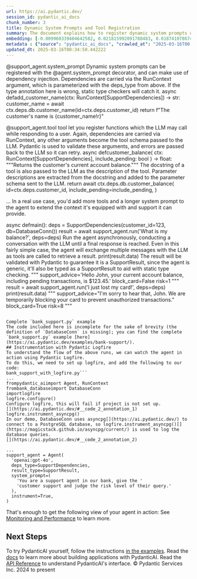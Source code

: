 ```yaml
---
url: https://ai.pydantic.dev/
session_id: pydantic_ai_docs
chunk_number: 3
title: Dynamic System Prompts and Tool Registration
summary: The document explains how to register dynamic system prompts using the @agent.system_prompt decorator, incorporating dependency injection via the RunContext argument. It also details the registration of functions as tools that the LLM can invoke when responding to users, with dependencies similarly managed through RunContext.
embedding: [-0.009960339404642582, 0.021815992891788483, 0.018741078674793243, -0.017800047993659973, -0.00036841825931333005, -0.01528179831802845, 0.01383711863309145, 0.0425981804728508, 0.0017081021796911955, 0.006222727242857218, 0.02449329011142254, -0.037614695727825165, -0.002234946470707655, -0.049119118601083755, 0.028336934745311737, 0.021140042692422867, -0.036262791603803635, 0.030722644180059433, -0.021219566464424133, 0.017959095537662506, 0.052008479833602905, 0.03769421949982643, 0.028124870732426643, 0.028814075514674187, -0.024970432743430138, -0.022823292762041092, -0.024639083072543144, 0.027356142178177834, -0.0032836648169904947, -0.056673869490623474, 0.04503690451383591, -0.020954487845301628, -0.01977488584816456, 0.02955629676580429, -0.0035454302560538054, 0.005480506457388401, 0.030139470472931862, -0.015586638823151588, 0.014619100838899612, 0.014062435366213322, 0.008217445574700832, -0.02950328215956688, 0.008091533556580544, 0.019602583721280098, -0.052247051149606705, 0.03605072945356369, 0.02194853313267231, 0.01634211465716362, 0.0026425053365528584, -0.0061564575880765915, -0.062452588230371475, 0.025593368336558342, -0.022849801927804947, 0.010967639274895191, -0.010152521543204784, 0.002967227017506957, 0.004171679262071848, 0.015414337627589703, -0.014658862724900246, -0.018012112006545067, -0.007408955134451389, -0.005507014226168394, -0.01893988810479641, 0.0013610144378617406, -0.06467925012111664, 0.014844418503344059, -0.04143183305859566, 0.03374454379081726, -0.045514047145843506, -0.004025885835289955, 0.03618327155709267, 0.03769421949982643, -0.04880102351307869, -0.03194200620055199, -0.018078381195664406, -0.025805430486798286, 0.051716893911361694, 0.03856898099184036, 0.0016658551758155227, -0.04039802402257919, -0.02945026569068432, -0.027170587331056595, -0.049331184476614, 0.03204803913831711, 0.03167692944407463, -0.053545936942100525, -0.08079604804515839, 0.008953039534389973, 0.006438103970140219, -0.019615838304162025, 0.0073493123054504395, 0.008224072866141796, 0.013088271021842957, 0.015785448253154755, 0.076024629175663, 0.0361037477850914, 0.008462644182145596, -0.03628930076956749, -0.011630336754024029, 0.030643120408058167, 0.0543941892683506, -0.009284388273954391, -0.037959299981594086, -0.03803882375359535, 0.06510337442159653, 0.008422882296144962, 0.003750866511836648, -0.025354797020554543, -0.04071611911058426, 0.026150032877922058, -0.1232086718082428, 0.00721014617010951, 0.010205538012087345, 0.009165102615952492, -0.03369152918457985, 0.024519797414541245, -0.01740242913365364, -0.015361322090029716, 0.015560131520032883, -0.07284367829561234, -0.05964275076985359, 0.0005993267986923456, 0.01153755933046341, -0.0020692721009254456, 0.032233595848083496, -0.005808541551232338, -0.01206109020859003, -0.036554381251335144, -0.04013294354081154, -0.00888014305382967, 0.03451327234506607, 0.027462173253297806, 0.011802637949585915, -0.0004663731961045414, -0.02577892318367958, -0.01758798584342003, -0.003893346292898059, 0.0018025365425273776, -0.04943721368908882, 0.021802740171551704, 0.014804656617343426, -0.02671995386481285, 0.005762152373790741, -0.01810488849878311, -0.045752618461847305, 0.0028877032455056906, -0.020901471376419067, -0.0059874695725739, -0.05577259883284569, -0.0010354644618928432, 0.030006932094693184, 0.014778148382902145, -0.048403408378362656, -0.031835976988077164, -0.01929774321615696, 0.011703233234584332, 0.020662900060415268, 0.048111818730831146, 0.013916642405092716, -0.02348599024116993, -0.008151176385581493, 0.005096141714602709, -0.025275273248553276, -0.021564168855547905, -0.020503852516412735, -0.04135230928659439, -0.034672319889068604, -0.016660209745168686, -0.073638916015625, -0.033426448702812195, -0.0043042185716331005, -0.019244728609919548, -0.025805430486798286, -0.014526323415338993, 0.036024224013090134, -0.03233962506055832, -0.013306960463523865, -0.036368824541568756, -0.02685249224305153, -0.05078911781311035, -0.03878104314208031, -0.04591166600584984, -0.01574568636715412, -0.018144650384783745, -0.030484072864055634, -0.017614493146538734, 0.0062392945401370525, 0.005208800546824932, 0.016183067113161087, 0.05651482194662094, 0.02907915599644184, 0.028999632224440575, 0.0004419362230692059, 0.009198238141834736, -0.0059410808607935905, -0.04609721899032593, 0.051133718341588974, 0.008131295442581177, 0.003714418038725853, -0.010901370085775852, 0.015825210139155388, 0.03008645586669445, 0.053651969879865646, 0.011663471348583698, -0.0062956237234175205, -0.015242036432027817, -0.009801291860640049, 0.0006353610078804195, -0.027117570862174034, -0.002562981564551592, 0.018979649990797043, -0.04819134250283241, 0.031888991594314575, -0.02389686368405819, -0.04018596187233925, 0.0027601339388638735, -0.007276415824890137, 0.026362096890807152, -0.007283042650669813, 0.009781411848962307, -0.005904632620513439, 0.021975040435791016, 0.012617755681276321, -0.022849801927804947, -0.01811814308166504, 0.027753761038184166, 0.06181639805436134, -0.04161738604307175, 0.032710734754800797, 0.008833753876388073, 0.02000020258128643, -0.009900696575641632, 0.019682107493281364, 0.004453325644135475, 0.05863545089960098, -0.033665020018815994, 0.029132170602679253, 0.02512948028743267, 0.0016708254115656018, -0.018900126218795776, 0.02926471084356308, 0.016434891149401665, 0.027303125709295273, -0.0061100684106349945, 0.007958994247019291, 0.015652909874916077, -0.011809265241026878, -0.02772725373506546, 0.06907956302165985, 0.022107580676674843, 0.03928469121456146, -0.009894070215523243, -0.004486460238695145, -0.03194200620055199, -0.019562823697924614, -0.041908975690603256, -0.009774784557521343, -0.01917845755815506, -0.004754852969199419, -0.025884954258799553, -0.00021351277246139944, 0.011670098640024662, -0.043976590037345886, -0.010179029777646065, 0.015825210139155388, -0.02697177790105343, 0.01542759221047163, -0.010815219022333622, -0.036262791603803635, -0.015348068438470364, 0.030881691724061966, 0.029158679768443108, 0.036554381251335144, -0.009105459786951542, -0.024506544694304466, -0.005576597526669502, -0.004556043539196253, 0.055613551288843155, 0.02502344734966755, 0.045514047145843506, -0.04328738525509834, 0.009907323867082596, 0.015851717442274094, 0.037084538489580154, -0.023459482938051224, 0.006911932490766048, -0.03066962957382202, -0.034301210194826126, -0.015082989819347858, 0.04821785166859627, -0.027104318141937256, 0.00832347758114338, 0.0062127867713570595, -0.017428938299417496, 0.025871699675917625, -0.03793279081583023, 0.04198849946260452, 0.004781360737979412, -0.005434117279946804, 0.0013924925588071346, -0.007899351418018341, 0.032366134226322174, -0.03485787659883499, -0.02247869037091732, 0.025792177766561508, 0.03268422931432724, 0.012968985363841057, 0.018555523827672005, 0.03854247182607651, -0.03162391111254692, 0.007826454937458038, 0.039205167442560196, 0.03984135761857033, 0.006149830296635628, -0.00897292047739029, 0.0034029504749923944, 0.044745318591594696, -0.022226866334676743, 0.042995795607566833, -0.02412218041718006, -0.05503037944436073, -0.001240900601260364, 0.05184943228960037, -0.014499816112220287, -0.0162360817193985, -0.022876309230923653, 0.03936421498656273, -0.005000050645321608, -0.017428938299417496, -0.0036150135565549135, -0.007064352743327618, -0.052591655403375626, 0.00958260241895914, 0.009052444249391556, 0.011086924932897091, -0.007892724126577377, 0.01043748203665018, 0.008515659719705582, 0.0026441619265824556, 0.0601729117333889, -0.046176742762327194, 0.0046024322509765625, -0.05556053668260574, -0.03252518177032471, -0.009503078646957874, 0.040742628276348114, 0.038675010204315186, 0.015043227933347225, 0.014049181714653969, -0.0004754852852784097, -0.016249336302280426, 0.03652787208557129, 0.018303697928786278, 0.02608376368880272, -0.012637636624276638, 0.006613718345761299, -0.03379755839705467, -0.025937970727682114, -0.020676154643297195, -0.0010031579295173287, -0.06542146950960159, 0.00964224524796009, -0.00973502267152071, 0.00482443580403924, 0.001649287762120366, 0.014870925806462765, 0.0022183789405971766, -0.04591166600584984, 0.010072997771203518, 0.0037674338091164827, 0.07040495425462723, 0.01554687786847353, -0.03947024792432785, 0.000588972179684788, -0.043154843151569366, -0.042810242623090744, -0.01530830655246973, -0.007408955134451389, 0.008403001353144646, 0.007508359849452972, 0.0310407392680645, -0.011318868957459927, 0.04061008617281914, 0.030775660648941994, 0.054606251418590546, 0.04238611459732056, -0.0178133025765419, 0.007693915162235498, 0.0020030024461448193, 0.024082418531179428, 0.0745932012796402, -0.1030096635222435, -0.014937195926904678, -0.04418865218758583, -0.027594713494181633, 0.006199532654136419, 0.037084538489580154, 0.020397821441292763, 0.06324782222509384, -0.00035992744960822165, 0.013055135495960712, -0.009450063109397888, -0.0053844149224460125, -0.021285835653543472, 0.006378461141139269, 0.038383424282073975, 0.048138327896595, 0.009483197703957558, 0.011305615305900574, -0.03202152997255325, 0.0669059157371521, -0.040795642882585526, 0.014592593535780907, -0.020371314138174057, -0.013373230583965778, -0.05434117466211319, -0.02673320658504963, -0.00790597777813673, 0.03461930528283119, 0.042571671307086945, -0.044400714337825775, -0.07825129479169846, 0.00949645135551691, -0.029105663299560547, -0.03027201071381569, 0.05349292233586311, -0.003512295428663492, -0.04384405165910721, 0.01569267176091671, -0.01916520483791828, 0.026401858776807785, 0.014314260333776474, 0.00823070015758276, -0.03440723940730095, -0.04874800890684128, -0.02229313552379608, 0.0051458440721035, 0.02613678015768528, -0.012657517567276955, -0.015705924481153488, 0.014340768568217754, -0.0445067472755909, -0.008840381167829037, 0.06483829766511917, -0.003916540648788214, 0.019973695278167725, -0.044400714337825775, -0.036368824541568756, 0.041458338499069214, 0.009397046640515327, 0.0016641984693706036, -0.023379959166049957, -0.017137350514531136, 0.025394558906555176, -0.05002038925886154, -0.049331184476614, 0.06133925914764404, 0.011829146184027195, 0.03557358682155609, 0.012975611723959446, 0.04668039456009865, 0.04090167582035065, -0.03051058202981949, 0.033665020018815994, -0.011862280778586864, 0.020132742822170258, 0.008780738338828087, 0.013114778324961662, 0.022849801927804947, 0.006686615291982889, 0.010702560655772686, -0.002200154820457101, -0.02360527589917183, -0.0028230901807546616, -0.02502344734966755, -0.04519595205783844, -0.031888991594314575, -0.008807246573269367, 0.02690550871193409, 0.018794093281030655, 0.04288976639509201, -0.026229556649923325, -0.013519023545086384, 0.048933565616607666, -0.006689928937703371, 0.0033996368292719126, -0.006905305199325085, -0.02979486808180809, -0.03244565799832344, -0.0015391143970191479, 0.02902613952755928, 0.011491170153021812, 0.06998082995414734, -0.015228782780468464, -0.0016981617081910372, -0.005907945800572634, 0.01062303688377142, -0.015348068438470364, -0.0056726885959506035, 0.00814454909414053, 0.02177623100578785, 0.018144650384783745, -0.017481952905654907, 0.02577892318367958, -0.0006026403279975057, -0.04678642749786377, 0.0012566396035254002, -0.005470565985888243, 0.004599119070917368, 0.03345295786857605, -0.039390724152326584, 0.008237326517701149, -0.00044317878200672567, 0.03369152918457985, -0.00046140296035446227, 0.0051160226576030254, -0.0023989640176296234, 0.008190938271582127, -8.791092841420323e-05, -0.02083520218729973, 0.030775660648941994, -0.02536804974079132, 0.0067793927155435085, 0.030881691724061966, 0.04198849946260452, -0.040742628276348114, -0.011080297641456127, -0.031199786812067032, 0.0009426868637092412, -0.007919232361018658, 0.018688062205910683, -0.004078901372849941, -0.003624954028055072, 0.021034009754657745, -0.024639083072543144, 0.021272581070661545, 0.008588556200265884, -0.0020295102149248123, -0.03332041949033737, -0.00976153090596199, 0.010238672606647015, 0.017018064856529236, 0.0013369916705414653, -0.02123281918466091, 0.009204864501953125, 0.0009948742808774114, 0.034433748573064804, 0.021325597539544106, 0.0013643279671669006, 0.005281697027385235, 0.05314831808209419, -0.0027932689990848303, 0.007070979569107294, -0.006116695702075958, 0.02254495956003666, -0.005576597526669502, -0.01664695516228676, -0.03570612892508507, 0.009244626387953758, -0.033532481640577316, 0.014764894731342793, -0.036845967173576355, 0.02300884760916233, -0.005709136836230755, 0.008217445574700832, 0.04559357091784477, 0.051186736673116684, -0.009635617956519127, -0.041458338499069214, 0.002390680368989706, -0.0008006211137399077, 0.04365849494934082, -0.013048509135842323, -0.017773540690541267, 0.05497736483812332, -0.00012446282198652625, -0.01846274547278881, -0.024466782808303833, -0.00982780009508133, 0.018316952511668205, -0.0059145730920135975, -0.044930871576070786, 0.01964234560728073, 0.027356142178177834, -0.011968311853706837, 0.0027965824119746685, -0.010914623737335205, 0.006043798755854368, 0.020371314138174057, -0.020689407363533974, -0.025739161297678947, -0.009357284754514694, -0.011133314110338688, 0.010881489142775536, -0.027223603799939156, 0.0074487170204520226, 0.005835049320012331, 0.014950449578464031, -0.02490416169166565, 9.003363084048033e-05, 0.02748868241906166, -0.03228661045432091, -0.019682107493281364, 0.024161942303180695, 0.015666162595152855, 0.0007815685821697116, 0.030245501548051834, 0.036368824541568756, -0.013876880519092083, 0.02548733539879322, -0.00903256330639124, -0.014314260333776474, -0.014923942275345325, -0.03835691511631012, -0.055666569620370865, 0.025858446955680847, -0.014645609073340893, 0.04967578500509262, 0.021577421575784683, -0.007614391390234232, -0.0023459482472389936, 0.008456016890704632, 0.026163287460803986, -0.015785448253154755, 0.014937195926904678, 0.013439499773085117, -0.006517627276480198, 0.00028972295694984496, -0.0007306237239390612, 0.03416867181658745, -0.04365849494934082, 0.028310425579547882, 0.05129276588559151, -0.007057725917547941, -0.00019528859411366284, -0.008714469149708748, 0.04609721899032593, -0.01206771656870842, -0.004764793440699577, -0.03297581523656845, 0.043393414467573166, 0.03846294805407524, -0.007866215892136097, -0.024745116010308266, 0.012074343860149384, -0.0033399942331016064, -0.030165979638695717, 0.003225678810849786, 0.038091838359832764, -0.020145995542407036, -0.017097588628530502, -0.031411848962306976, 0.051478322595357895, -0.0025795490946620703, 0.01292259618639946, -0.007753557991236448, 0.006646853405982256, -0.010835099965333939, 0.00299373478628695, 0.04023897647857666, -0.06674686819314957, 0.02868153713643551, 0.015944495797157288, 0.0004655448137782514, -0.011133314110338688, 0.023578768596053123, 0.016620447859168053, 0.0020957801025360823, 0.039788343012332916, 0.0178133025765419, -0.058741483837366104, -0.006583896931260824, 0.013611801899969578, 0.0030351534951478243, -0.027939315885305405, 0.006120008882135153, -0.0013071703724563122, -0.0361037477850914, -0.008721095509827137, 0.04023897647857666, 0.016010764986276627, -0.020464090630412102, -0.043207861483097076, 0.025990985333919525, 0.04922515153884888, -0.016209574416279793, 0.050895147025585175, 0.020808693021535873, 0.025566859170794487, 0.034725334495306015, 0.015613147057592869, -0.008813873864710331, 0.003919854294508696, -0.0007724564638920128, 0.0020096295047551394, 0.014446799643337727, -0.021405121311545372, 0.018621793016791344, -0.018476000055670738, -0.06780718266963959, -0.008615064434707165, -0.016209574416279793, -0.0006262488896027207, -0.0087277228012681, -0.04548753798007965, -0.01114656776189804, 0.0010313226375728846, -0.008873515762388706, 0.042677704244852066, -0.019801393151283264, -0.03451327234506607, 0.010026609525084496, -0.04034500941634178, 0.020636392757296562, -0.03162391111254692, -0.0031875737477093935, -0.018250681459903717, 0.002241573529317975, 0.012412319891154766, -0.02713082544505596, -0.01681925542652607, 0.036792952567338943, -0.015255291014909744, -0.04095469042658806, 0.011471289210021496, -0.027753761038184166, -0.007170384284108877, 0.03859548643231392, 0.028655029833316803, 0.019629092887043953, -0.018900126218795776, 0.006438103970140219, 0.0053015779703855515, -0.03570612892508507, 0.00724328076466918, -0.029185187071561813, -0.07708494365215302, 0.0034824740141630173, -0.041564371436834335, -0.021378614008426666, 0.005652807652950287, -0.03138534352183342, -0.02136535942554474, -0.003721045097336173, -0.007713796105235815, -0.013061762787401676, 0.009483197703957558, 0.030404549092054367, -0.032472163438797, 0.03305533900856972, -0.02955629676580429, 0.010782084427773952, 0.010788710787892342, -0.0135389044880867, 0.0418824665248394, 0.019032664597034454, -0.020318297669291496, -0.007707168813794851, -0.011053790338337421, -0.007687287870794535, -0.02343297377228737, 0.010165776126086712, -0.007183638401329517, 0.05996084585785866, -0.017150605097413063, -0.007886096835136414, -0.013406365178525448, -0.0038602114655077457, 0.01728314347565174, 0.019257981330156326, 0.0036481483839452267, -0.02921169437468052, -0.010039863176643848, -0.007064352743327618, 0.03061661310493946, -0.050948165357112885, -0.0036481483839452267, -0.007806573528796434, 0.009728395380079746, -0.040689609944820404, 0.024996940046548843, -0.00826383475214243, -0.027541697025299072, -0.011504423804581165, 0.036368824541568756, -0.02762122079730034, -0.005195546429604292, -0.03644834831357002, -0.03469882905483246, -0.04214754328131676, -0.08387096226215363, -0.029635820537805557, -0.002269738120958209, -0.007978875190019608, 0.020755678415298462, -0.0020030024461448193, 0.02253170683979988, -0.0924065038561821, -0.0061266361735761166, 0.0025878327433019876, 0.007143876515328884, 0.010364584624767303, 0.0027071181684732437, 0.03162391111254692, 0.04951673746109009, -0.016726478934288025, -0.02459932118654251, -0.0041915602050721645, 0.028098363429307938, -0.029370741918683052, -0.01369132474064827, 0.01958933100104332, -0.03146486356854439, 0.030192486941814423, 0.010808591730892658, 0.04352595657110214, 0.008992801420390606, -0.02565963752567768, -0.015056481584906578, -0.0745932012796402, 0.04792626574635506, -0.004039139952510595, -0.008714469149708748, -0.008648199029266834, 0.03109375573694706, 0.03292280063033104, -0.0032853216398507357, -0.003416204359382391, -0.030881691724061966, -0.014460054226219654, -0.027356142178177834, -0.018794093281030655, 0.032657720148563385, 0.0015929584624245763, 0.019257981330156326, 0.0009476570412516594, 0.010994147509336472, -0.021100280806422234, 0.011789384298026562, 0.0416438952088356, 0.005898005329072475, 0.05073609948158264, 0.023976385593414307, -0.02762122079730034, 0.04591166600584984, 0.018489252775907516, 0.031650420278310776, 0.04169690981507301, 0.03321438655257225, 0.04124627634882927, 0.012935849837958813, 0.0027684178203344345, 0.01729639805853367, -0.06229354068636894, 0.016607193276286125, 0.0010031579295173287, 0.03403612971305847, 0.00429096445441246, 0.004549416713416576, 0.002118974458426237, -0.006905305199325085, -0.0029473460745066404, 0.0025828625075519085, -0.030404549092054367, 0.005974215921014547, -0.015533623285591602, -0.004320785868912935, -0.006878797430545092, 0.03499041497707367, -0.00991395115852356, 0.015414337627589703, -0.027568206191062927, 0.01970861665904522, -0.0027104318141937256, -0.01120621059089899, -0.003084855619817972, 0.014738386496901512, 0.04665388539433479, -0.03787977620959282, 0.021034009754657745, 0.032551687210798264, -0.020556868985295296, -0.004609059542417526, -0.004655448254197836, -0.005546776112169027, -0.00030649747350253165, -0.004188246559351683, 0.014566085301339626, -0.015056481584906578, 0.02998042292892933, 0.002953972900286317, -0.00020698933803942055, -0.00569256953895092, -0.020384566858410835, 0.015679417178034782, 0.018727824091911316, -0.009662126190960407, 0.05349292233586311, 0.024029402062296867, -0.012624382972717285, 0.022995594888925552, -0.015454099513590336, 0.010801965370774269, -0.028708044439554214, -0.04312833771109581, -0.026150032877922058, 0.01563965529203415, 0.0022200357634574175, 0.007104114629328251, 0.007879470475018024, 0.03628930076956749, -0.013485888950526714, 0.011842399835586548, 0.04713102802634239, 0.013028628192842007, -0.047396108508110046, 0.01153755933046341, 0.0017263262998312712, 0.014035928063094616, -0.01291596982628107, 0.01622282899916172, -0.008283715695142746, 0.015043227933347225, -0.002322753891348839, -0.04037151485681534, 0.0033714722376316786, -0.011617083102464676, 0.026680191978812218, 0.00937716569751501, -0.0356266051530838, 0.022491944953799248, -0.010907996445894241, 0.010543513111770153, 0.03787977620959282, -0.04047754779458046, 0.008389746770262718, -0.006530881393700838, -0.015414337627589703, -0.01723012886941433, -0.013426246121525764, -0.006063679698854685, -0.01941702887415886, -0.01574568636715412, 0.008827127516269684, -0.0009841053979471326, -0.0023459482472389936, 0.02448003552854061, -0.019920678809285164, 0.00870121456682682, -0.011815891601145267, 0.031120263040065765, -0.013373230583965778, 0.04455976188182831, -0.0010031579295173287, -0.05752212181687355, -0.006679988466203213, -0.02702479436993599, -0.023737816140055656, 0.05577259883284569, 0.002171990228816867, -0.007329431362450123, -0.025805430486798286, -0.014645609073340893, -0.02265099249780178, -0.006305564194917679, -0.018688062205910683, -0.037614695727825165, -0.02548733539879322, 0.013704579323530197, 0.029821375384926796, -0.01218037586659193, 0.050418008118867874, 0.05529545992612839, 0.04683944210410118, -0.048641979694366455, 0.011862280778586864, 0.01905917376279831, -0.011259226128458977, 0.029953915625810623, 0.012631009332835674, -0.0012384154833853245, 0.02212083339691162, -0.0020990935154259205, 0.01622282899916172, 0.017216874286532402, -0.02796582318842411, -0.01179601065814495, 0.03456628695130348, -0.01212073303759098, -0.00036966081825084984, 0.04471880942583084, -0.014035928063094616, 0.02849598228931427, 0.07178336381912231, 0.026216303929686546, -0.009980220347642899, 0.0024370690807700157, 0.01277017593383789, 0.032180577516555786, 0.007011336740106344, 0.009284388273954391, 0.0004220553091727197, 0.057310059666633606, -0.00494372146204114, -0.006199532654136419, -0.0036183269694447517, 0.008555421605706215, -0.02762122079730034, 0.0025199062656611204, -0.007846335880458355, 0.012458708137273788, -0.014354022219777107, 0.0051590981893241405, -0.03522898629307747, -0.00529826432466507, -0.021908771246671677, -0.020742423832416534, -0.01552036963403225, -0.013214183039963245, 0.006825781427323818, -0.01058990228921175, 0.03393010050058365, -0.003346621058881283, 0.010165776126086712, -0.028283918276429176, 0.04376452788710594, 0.02011948823928833, 0.004257829859852791, 0.02678622305393219, -0.017601238563656807, 0.007528240792453289, 0.010457362979650497, -0.03957628086209297, 0.01928449049592018, -0.023260673508048058, 0.011212837882339954, 0.026163287460803986, -0.014963704161345959, 0.014460054226219654, -0.015321560204029083, -6.787469465052709e-05, 0.021723216399550438, 0.027303125709295273, 0.009933832101523876, 0.05556053668260574, 0.0005782033549621701, 0.004741598851978779, 0.008734350092709064, 0.014115451835095882, 0.03398311510682106, -0.02583193965256214, 0.02307511866092682, -0.021723216399550438, 0.011312241666018963, 0.01274366769939661, -0.022147342562675476, -0.0006626972462981939, 0.01451306976377964, 0.03207454830408096, 0.002089153043925762, 0.005851616617292166, -0.03321438655257225, -0.005835049320012331, -0.022041309624910355, 0.006391714792698622, 0.013969657942652702, 0.023114880546927452, -0.0312793105840683, -0.007693915162235498, 0.0071239955723285675, 0.006951693911105394, 0.03308184817433357, -0.006315504666417837, -0.011809265241026878, -0.0002022262051468715, -0.027700744569301605, -0.031067246571183205, -0.04596468061208725, 0.00040362405707128346, 0.0015084645710885525, -0.022160595282912254, 0.024758368730545044, -0.024970432743430138, -0.016912033781409264, -0.04615023732185364, -0.01835671439766884, -0.001756147714331746, 0.0502854660153389, 0.019072426483035088, 0.0025215630885213614, 0.020848454907536507, 0.011544185690581799, 0.004857570864260197, 0.025354797020554543, 0.005255189258605242, -0.012021328322589397, -0.0033731290604919195, 0.019337505102157593, -0.01049712486565113, -0.0011257570004090667, 0.017959095537662506, 0.013943149708211422, 0.012346049770712852, 0.005321458913385868, -0.05381101742386818, 0.03984135761857033, -0.0008370694704353809, -0.009257880970835686, -0.005603105295449495, 0.00448314705863595, 0.003837017109617591, 0.019721869379281998, 0.0069649480283260345, -0.032949306070804596, 0.014367276802659035, -0.013505769893527031, 0.025049956515431404, 0.004781360737979412, 0.02820439450442791, -0.004910586401820183, -0.008164430037140846, 0.023048609495162964, -0.005980842746794224, 0.017256636172533035, -0.020344804972410202, -0.00858192890882492, -0.019138695672154427, 0.02902613952755928, 0.004440071526914835, -0.01935075968503952, -0.03249867260456085, -0.037376124411821365, 0.035069938749074936, -0.02960931323468685, 4.247992910677567e-05, -0.013823864981532097, -0.033134862780570984, 0.02224011905491352, -0.019682107493281364, -0.0002507894823793322, -0.003737612394616008, 0.01574568636715412, -0.011902042664587498, 0.008562048897147179, 0.00027936830883845687, 0.015255291014909744, -0.008833753876388073, 0.07878144830465317, 0.014102197252213955, -0.0030682883225381374, 0.022279880940914154, 0.03061661310493946, 0.007998756133019924, 0.03249867260456085, -0.010059744119644165, -0.032949306070804596, -0.01026517990976572, -0.025049956515431404, 0.04153786227107048, 0.01882060244679451, 0.004996737465262413, 0.028045346960425377, -0.01764100044965744, -0.005851616617292166, 0.032472163438797, 0.0053280857391655445, 0.007070979569107294, 0.02512948028743267, 0.03422168642282486, -0.013446127064526081, -0.02507646381855011, -0.008535540662705898, -0.004744912497699261, 0.003972869832068682, -0.04381754249334335, 0.011981566436588764, 0.03488438203930855, 0.01203458197414875, -0.017269890755414963, 0.0029142112471163273, 0.004751539323478937, -0.05481831729412079, 0.002417188137769699, 0.012147240340709686, 0.00808490626513958, -0.007521613966673613, 0.018436238169670105, -0.010947758331894875, 0.004198187030851841, -0.01050375122576952, -0.021285835653543472, -0.014407037757337093, 0.02412218041718006, 0.014327514916658401, -0.0382508859038353, 0.010907996445894241, 0.0027087749913334846, -0.0037939418107271194, -0.011550812982022762, 0.012498470023274422, -0.02330043539404869, -0.0024602634366601706, -0.025858446955680847, 0.02471860684454441, 0.04898658022284508, -0.01268402487039566, 0.03446025773882866, -0.025222256779670715, 0.014221482910215855, -0.009953713044524193, 0.011186329647898674, 0.0007794976118020713, -0.03204803913831711, -0.011318868957459927, -0.007945739664137363, -0.042677704244852066, 0.030643120408058167, -0.03917866200208664, -0.006713123060762882, 0.01427449844777584, 0.00445663882419467, -0.00022283194994088262, 0.029344234615564346, 0.016965050250291824, -0.038675010204315186, 0.00023028728901408613, 0.022399166598916054, 0.006371833849698305, -0.01829044334590435, 0.004317472688853741, 0.018568776547908783, -0.02884058468043804, -0.039682310074567795, 0.015122750774025917, 0.0021289149299263954, -0.017614493146538734, 0.00721014617010951, 0.006348639726638794, 0.008124668151140213, -0.014088943600654602, 0.04723706096410751, 0.01858203113079071, 0.019151950255036354, -0.02188226394355297, 0.00019042190979234874, -0.020384566858410835, -0.005503700580447912, -0.012650890275835991, -0.00567931542173028, -0.03355898708105087, -0.010583274997770786, -0.00609350111335516, 0.014738386496901512, 0.002929121721535921, -0.03952326253056526, -0.007793319411575794, 0.007793319411575794, 0.004214754328131676, 0.021564168855547905, 0.0037111046258360147, 0.015613147057592869, 0.014870925806462765, -0.011411646381020546, -0.006169711239635944, 0.0016434892313554883, -0.02725011110305786, -0.02931772544980049, 0.01911218836903572, 0.004373801872134209, -0.01200807373970747, -0.018860364332795143, 0.014950449578464031, 0.014950449578464031, -0.001468702801503241, -0.014102197252213955, -0.00820419192314148, -0.021869009360671043, 0.01740242913365364, -0.0020775559823960066, 0.008177683688700199, -0.0017760286573320627, -0.010311569087207317, -0.007355939596891403, 0.008184310980141163, -0.03570612892508507, 0.006805900949984789, 0.0045759244821965694, -0.016660209745168686, 0.008747603744268417, -0.010517004877328873, -0.011776129715144634, -0.009092206135392189, 0.014009419828653336, 0.0026474755723029375, 0.012591247446835041, 0.015851717442274094, 0.013333468697965145, 0.03021899424493313, -0.011636964045464993, 0.012014701031148434, -0.010788710787892342, -0.009562721475958824, -0.05410260334610939, 0.048138327896595, 0.0025016821455210447, -0.009980220347642899, -0.01026517990976572, 0.014738386496901512, -0.020318297669291496, -0.02124607376754284, -0.006202846299856901, -0.00163023523055017, 0.010019982233643532, 0.02878756821155548, 0.0051889196038246155, 0.026892254129052162, -0.0037707474548369646, 0.0040888418443500996, -0.037720728665590286, -0.0033018889371305704, -0.00991395115852356, 0.029662329703569412, -0.013227436691522598, 0.0013717833207920194, 0.010185657069087029, 0.0002072999777738005, -0.03133232519030571, -0.018316952511668205, -0.02201480232179165, -0.005364534445106983, 0.00034936569863930345, 0.007753557991236448, -0.002448666375130415, -0.029874391853809357, -0.004237948916852474, 0.013505769893527031, 0.0010495467577129602, -0.0014455083291977644, -0.010119386948645115, 0.0004767278442159295, -0.014897434040904045, 0.022332897409796715, 0.04482484236359596, 0.002871135715395212, -0.020742423832416534, 0.013996166177093983, 0.01615655981004238, -0.007660780102014542, 0.009383792988955975, -0.01823742873966694, -0.0034990415442734957, -0.014937195926904678, 0.012995492666959763, -0.02213408797979355, -0.009788038209080696, 0.01586497202515602, 0.00885363481938839, -0.008449389599263668, 0.00023939937818795443, 0.015599893406033516, 1.7085163563024253e-05, 0.032551687210798264, -0.005705823190510273, 0.025937970727682114, 0.010662798769772053, 0.01371783297508955, -0.03074915148317814, 0.008522287011146545, -0.008840381167829037, 0.008793992921710014, -0.014115451835095882, -0.001872119726613164, -0.02714408002793789, 0.034539781510829926, 0.0035388031974434853, -0.008250581100583076, -0.01304188184440136, 0.053890541195869446, -0.018449490889906883, -0.010715814307332039, 0.022372659295797348, -0.012445454485714436, -0.009920577518641949, -0.007919232361018658, -0.010782084427773952, -0.0019284490263089538, -0.02902613952755928, -0.01728314347565174, 0.01734941452741623, -0.017150605097413063, -0.005563343409448862, -0.003353248117491603, -0.01680600270628929, 0.014645609073340893, 0.00356862461194396, -0.008648199029266834, -0.0026772969868034124, 0.00820419192314148, -0.0087277228012681, -0.0007447060197591782, -0.0062127867713570595, 0.0009509705705568194, -0.03186248242855072, 0.008707841858267784, -0.006169711239635944, 0.0008656482677906752, 0.012160494923591614, -0.029052646830677986, 0.004125290550291538, 0.01516251266002655, 0.004983483348041773, 0.017336159944534302, 0.025633130222558975, -0.04217405244708061, -0.022465435788035393, -0.025275273248553276, -0.005125963129103184, 0.001658399822190404, 0.012465335428714752, 0.00967537984251976, 0.0055997916497290134, -0.002181930700317025, 0.03904612362384796, 0.010656171478331089, -0.009363912045955658, 0.021815992891788483, -0.03846294805407524, 0.0009402017458342016, 0.0123327961191535, -0.04090167582035065, -0.04302230477333069, 0.008237326517701149, 0.006229354068636894, -0.00046347390161827207, 0.014764894731342793, 0.027700744569301605, -0.0022846488282084465, 0.014698624610900879, -0.0025265333242714405, 0.000739735784009099, -0.03281676769256592, 0.017786793410778046, -0.0037806876935064793, 0.038621995598077774, -0.006792646832764149, -0.027011539787054062, -0.012644263915717602, -0.008369865827262402, -0.020159250125288963, 0.037084538489580154, 0.009078952483832836, -0.0031826035119593143, 0.039973899722099304, 0.033134862780570984, 0.058264341205358505, -0.04890705645084381, 0.0268392376601696, 0.019218219444155693, -0.008283715695142746, 0.0014786432730033994, -0.02341972105205059, 0.01935075968503952, 0.026587413623929024, 0.023565514013171196, -0.02425471879541874, -0.013512397184967995, 0.03143835812807083, 0.008734350092709064, -0.010861608199775219, 0.01395640429109335, 0.00028123214724473655, 0.03931120038032532, 0.0038171361666172743, -0.015533623285591602, -0.010026609525084496, 0.004996737465262413, 0.01291596982628107, -0.0022813351824879646, 0.022213611751794815, 0.019721869379281998, 0.011100178584456444, -0.01439378410577774, 0.035600095987319946, 0.009920577518641949, 0.002596116391941905, 0.015917988494038582, -0.0036481483839452267, -0.012962358072400093, 0.010059744119644165, -0.020795440301299095, 0.01675298623740673, -0.0007252392824739218, 0.04153786227107048, 0.012352677062153816, -0.001407403266057372, -0.041802942752838135, -0.009536213241517544, -0.004155111964792013, 0.015719179064035416, 0.005960961803793907, 0.009668752551078796, -0.03061661310493946, -0.03538803383708, 0.0030682883225381374, 0.021908771246671677, -0.0207026619464159, -0.0017710584215819836, -0.003906600177288055, -0.01049712486565113, 0.016978302970528603, 0.015785448253154755, -0.03557358682155609, 0.04143183305859566, 0.002695521106943488, -0.02053035981953144, 0.004138544201850891, -0.01651441492140293, 0.006643539760261774, -0.0008258864399977028, 0.04554055631160736, -0.04903959482908249, -0.012147240340709686, -0.016209574416279793, -0.033426448702812195, 0.024731861427426338, 0.020676154643297195, -0.026918761432170868, 0.012080971151590347, -0.02389686368405819, 0.023340197280049324, -0.028230903670191765, 0.0033035457599908113, 0.0034857874270528555, -0.015295052900910378, -0.013253944925963879, -0.0009890756336972117]
metadata : {"source": "pydantic_ai_docs", "crawled_at": "2025-03-16T00:34:50.440685", "url_path": "/", "chunk_size": 4981}
updated_dt: 2025-03-16T00:34:50.442222
---
```

@support_agent.system_prompt 
Dynamic system prompts[](https://ai.pydantic.dev/agents/#system-prompts) can be registered with the @agent.system_prompt[](https://ai.pydantic.dev/api/agent/#pydantic_ai.agent.Agent.system_prompt) decorator, and can make use of dependency injection. Dependencies are carried via the RunContext[](https://ai.pydantic.dev/api/tools/#pydantic_ai.tools.RunContext) argument, which is parameterized with the deps_type from above. If the type annotation here is wrong, static type checkers will catch it.
[](https://ai.pydantic.dev/#__code_1_annotation_5)
async defadd_customer_name(ctx: RunContext[SupportDependencies]) -> str:
  customer_name = await ctx.deps.db.customer_name(id=ctx.deps.customer_id)
  return f"The customer's name is {customer_name!r}"

@support_agent.tool 
tool[](https://ai.pydantic.dev/tools/) let you register functions which the LLM may call while responding to a user. Again, dependencies are carried via RunContext[](https://ai.pydantic.dev/api/tools/#pydantic_ai.tools.RunContext), any other arguments become the tool schema passed to the LLM. Pydantic is used to validate these arguments, and errors are passed back to the LLM so it can retry.
[](https://ai.pydantic.dev/#__code_1_annotation_6)
async defcustomer_balance(
  ctx: RunContext[SupportDependencies], include_pending: bool
) -> float:
"""Returns the customer's current account balance.""" 
The docstring of a tool is also passed to the LLM as the description of the tool. Parameter descriptions are extracted[](https://ai.pydantic.dev/tools/#function-tools-and-schema) from the docstring and added to the parameter schema sent to the LLM.
[](https://ai.pydantic.dev/#__code_1_annotation_7)
  return await ctx.deps.db.customer_balance(
    id=ctx.deps.customer_id,
    include_pending=include_pending,
  )

... 
In a real use case, you'd add more tools and a longer system prompt to the agent to extend the context it's equipped with and support it can provide.
[](https://ai.pydantic.dev/#__code_1_annotation_11)

async defmain():
  deps = SupportDependencies(customer_id=123, db=DatabaseConn())
  result = await support_agent.run('What is my balance?', deps=deps) 
Run the agent[](https://ai.pydantic.dev/agents/#running-agents) asynchronously, conducting a conversation with the LLM until a final response is reached. Even in this fairly simple case, the agent will exchange multiple messages with the LLM as tools are called to retrieve a result.
[](https://ai.pydantic.dev/#__code_1_annotation_8)
  print(result.data) 
The result will be validated with Pydantic to guarantee it is a SupportResult, since the agent is generic, it'll also be typed as a SupportResult to aid with static type checking.
[](https://ai.pydantic.dev/#__code_1_annotation_10)
"""
  support_advice='Hello John, your current account balance, including pending transactions, is $123.45.' block_card=False risk=1
  """
  result = await support_agent.run('I just lost my card!', deps=deps)
  print(result.data)
"""
  support_advice="I'm sorry to hear that, John. We are temporarily blocking your card to prevent unauthorized transactions." block_card=True risk=8
  """

```

Complete `bank_support.py` example
The code included here is incomplete for the sake of brevity (the definition of `DatabaseConn` is missing); you can find the complete `bank_support.py` example [here](https://ai.pydantic.dev/examples/bank-support/).
## Instrumentation with Pydantic Logfire
To understand the flow of the above runs, we can watch the agent in action using Pydantic Logfire.
To do this, we need to set up logfire, and add the following to our code:
bank_support_with_logfire.py```
...
frompydantic_aiimport Agent, RunContext
frombank_databaseimport DatabaseConn
importlogfire
logfire.configure() 
Configure logfire, this will fail if project is not set up.
[](https://ai.pydantic.dev/#__code_2_annotation_1)
logfire.instrument_asyncpg() 
In our demo, DatabaseConn uses asyncpg[](https://ai.pydantic.dev/) to connect to a PostgreSQL database, so logfire.instrument_asyncpg()[](https://magicstack.github.io/asyncpg/current/) is used to log the database queries.
[](https://ai.pydantic.dev/#__code_2_annotation_2)

...
support_agent = Agent(
  'openai:gpt-4o',
  deps_type=SupportDependencies,
  result_type=SupportResult,
  system_prompt=(
    'You are a support agent in our bank, give the '
    'customer support and judge the risk level of their query.'
  ),
  instrument=True,
)

```

That's enough to get the following view of your agent in action:
See [Monitoring and Performance](https://ai.pydantic.dev/logfire/) to learn more.
## Next Steps
To try PydanticAI yourself, follow the instructions [in the examples](https://ai.pydantic.dev/examples/).
Read the [docs](https://ai.pydantic.dev/agents/) to learn more about building applications with PydanticAI.
Read the [API Reference](https://ai.pydantic.dev/api/agent/) to understand PydanticAI's interface.
© Pydantic Services Inc. 2024 to present